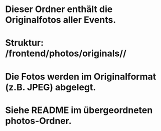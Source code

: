 # Dieser Ordner enthält die Originalfotos aller Events.
# Struktur: /frontend/photos/originals/<eventname>/
# Die Fotos werden im Originalformat (z.B. JPEG) abgelegt.
# Siehe README im übergeordneten photos-Ordner.
